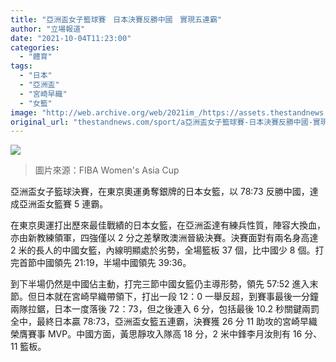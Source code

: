 ```yaml
---
title: "亞洲盃女子籃球賽　日本決賽反勝中國　實現五連霸"
author: "立場報道"
date: "2021-10-04T11:23:00"
categories:
  - "體育"
tags:
  - "日本"
  - "亞洲盃"
  - "宮崎早織"
  - "女籃"
image: "http://web.archive.org/web/2021im_/https://assets.thestandnews.com/media/photos/Layer_0_qxM2jdc.png"
original_url: "thestandnews.com/sport/a亞洲盃女子籃球賽-日本決賽反勝中國-實現五連霸"
---
```

![](http://web.archive.org/web/2021im_/https://assets.thestandnews.com/media/photos/Layer_0_qxM2jdc.png)
> 圖片來源：FIBA Women's Asia Cup

亞洲盃女子籃球決賽，在東京奧運勇奪銀牌的日本女籃，以 78:73 反勝中國，達成亞洲盃女籃賽 5 連霸。

在東京奧運打出歷來最佳戰績的日本女籃，在亞洲盃達有練兵性質，陣容大換血，亦由新教練領軍，四強僅以 2 分之差擊敗澳洲晉級決賽。決賽面對有兩名身高達 2 米的長人的中國女籃，內線明顯處於劣勢，全場籃板 37 個，比中國少 8 個。打完首節中國領先 21:19，半場中國領先 39:36。

到下半場仍然是中國佔主動，打完三節中國女籃仍主導形勢，領先 57:52 進入末節。但日本就在宮崎早織帶領下，打出一段 12：0 一舉反超，到賽事最後一分鐘兩隊拉鋸，日本一度落後 72：73，但之後連入 6 分，包括最後 10.2 秒關鍵兩罰全中，最終日本贏 78:73，亞洲盃女籃五連霸，決賽獲 26 分 11 助攻的宮崎早織榮膺賽事 MVP。中國方面，黃思靜攻入隊高 18 分，2 米中鋒李月汝則有 16 分、11 籃板。
